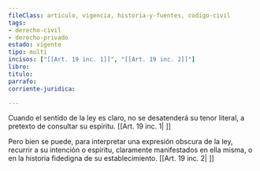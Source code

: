 ```yaml
---
fileClass: articulo, vigencia, historia-y-fuentes, codigo-civil
tags:
- derecho-civil
- derecho-privado
estado: vigente
tipo: multi
incisos: ["[[Art. 19 inc. 1]]", "[[Art. 19 inc. 2]]"]
libro:
titulo:
parrafo:
corriente-juridica:

---
```

Cuando el sentido de la ley es claro, no se desatenderá su tenor literal, a pretexto de consultar su espíritu. [[Art. 19 inc. 1| ]]

Pero bien se puede, para interpretar una expresión obscura de la ley, recurrir a su intención o espíritu, claramente manifestados en ella misma, o en la historia fidedigna de su establecimiento. [[Art. 19 inc. 2| ]]
